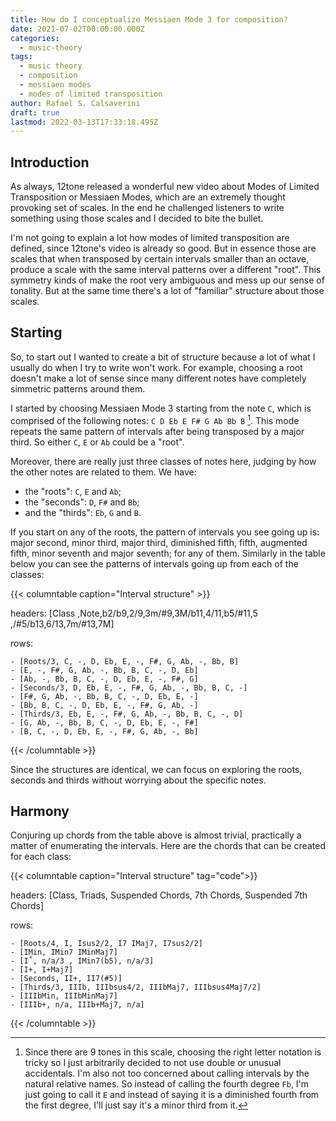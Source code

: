 ```yaml
---
title: How do I conceptualize Messiaen Mode 3 for composition?
date: 2021-07-02T00:00:00.000Z
categories:
  - music-theory
tags:
  - music theory
  - composition
  - messiaen modes
  - modes of limited transposition
author: Rafael S. Calsaverini
draft: true
lastmod: 2022-03-13T17:33:18.495Z
---
```


## Introduction

As always, 12tone released a wonderful new video about Modes of Limited Transposition or Messiaen Modes, which are an extremely thought provoking set of scales. In the end he challenged listeners to write something using those scales and I decided to bite the bullet.

I'm not going to explain a lot how modes of limited transposition are defined, since 12tone's video is already so good. But in essence those are scales that when transposed by certain intervals smaller than an octave, produce a scale with the same interval patterns over a different "root". This symmetry kinds of make the root very ambiguous and mess up our sense of tonality. But at the same time there's a lot of "familiar" structure about those scales.

## Starting

So, to start out I wanted to create a bit of structure because a lot of what I usually do when I try to write won't work. For example, choosing a root doesn't make a lot of sense since many different notes have completely simmetric patterns around them.

I started by choosing Messiaen Mode 3 starting from the note `C`, which is comprised of the following notes: `C D Eb E F# G Ab Bb B` [^footnote1]. This mode repeats the same pattern of intervals after being transposed by a major third. So either `C`, `E` or `Ab` could be a "root".

Moreover, there are really just three classes of notes here, judging by how the other notes are related to them. We have:

- the "roots": `C`, `E` and `Ab`;
- the "seconds": `D`, `F#` and `Bb`;
- and the "thirds": `Eb`, `G` and `B`.

If you start on any of the roots, the pattern of intervals you see going up is: major second, minor third, major third, diminished fifth, fifth, augmented fifth, minor seventh and major seventh; for any of them. Similarly in the table below you can see the patterns of intervals going up from each of the classes:

{{< columntable caption="Interval structure" >}}

headers: [Class ,Note,b2/b9,2/9,3m/#9,3M/b11,4/11,b5/#11,5 ,/#5/b13,6/13,7m/#13,7M]

rows:

    - [Roots/3, C, -, D, Eb, E, -, F#, G, Ab, -, Bb, B]
    - [E, -, F#, G, Ab, -, Bb, B, C, -, D, Eb]
    - [Ab, -, Bb, B, C, -, D, Eb, E, -, F#, G]
    - [Seconds/3, D, Eb, E, -, F#, G, Ab, -, Bb, B, C, -]
    - [F#, G, Ab, -, Bb, B, C, -, D, Eb, E, -]
    - [Bb, B, C, -, D, Eb, E, -, F#, G, Ab, -]
    - [Thirds/3, Eb, E, -, F#, G, Ab, -, Bb, B, C, -, D]
    - [G, Ab, -, Bb, B, C, -, D, Eb, E, -, F#]
    - [B, C, -, D, Eb, E, -, F#, G, Ab, -, Bb]

{{< /columntable >}}

Since the structures are identical, we can focus on exploring the roots, seconds and thirds without worrying about the specific notes.

## Harmony

Conjuring up chords from the table above is almost trivial, practically a matter of enumerating the intervals. Here are the chords that can be created for each class:

{{< columntable caption="Interval structure" tag="code">}}

headers: [Class, Triads, Suspended Chords, 7th Chords, Suspended 7th Chords]

rows:

    - [Roots/4, I, Isus2/2, I7 IMaj7, I7sus2/2]
    - [IMin, IMin7 IMinMaj7]
    - [I˚, n/a/3 , IMin7(b5), n/a/3]
    - [I+, I+Maj7]
    - [Seconds, II+, II7(#5)]
    - [Thirds/3, IIIb, IIIbsus4/2, IIIbMaj7, IIIbsus4Maj7/2]
    - [IIIbMin, IIIbMinMaj7]
    - [IIIb+, n/a, IIIb+Maj7, n/a]

{{< /columntable >}}

[^footnote1]: Since there are 9 tones in this scale, choosing the right letter notation is tricky so I just arbitrarily decided to not use double or unusual accidentals. I'm also not too concerned about calling intervals by the natural relative names. So instead of calling the fourth degree `Fb`, I'm just going to call it `E` and instead of saying it is a diminished fourth from the first degree, I'll just say it's a minor third from it.
